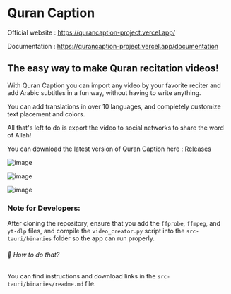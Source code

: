 # Quran Caption

Official website : https://qurancaption-project.vercel.app/

Documentation : https://qurancaption-project.vercel.app/documentation

## The easy way to make Quran recitation videos!

With Quran Caption you can import any video by your favorite reciter and add Arabic subtitles in a fun way, without having to write anything.

You can add translations in over 10 languages, and completely customize text placement and colors.

All that's left to do is export the video to social networks to share the word of Allah!

You can download the latest version of Quran Caption here : [Releases](https://github.com/zonetecde/QuranCaption-2/releases/latest)

![image](https://qurancaption-project.vercel.app/software.png)

![image](https://qurancaption-project.vercel.app/wbw.png)

![image](https://qurancaption-project.vercel.app/translations-tab.png)

### Note for Developers:

After cloning the repository, ensure that you add the `ffprobe`, `ffmpeg`, and `yt-dlp` files, and compile the `video_creator.py` script into the `src-tauri/binaries` folder so the app can run properly.

###### 🔧 How to do that?

You can find instructions and download links in the `src-tauri/binaries/readme.md` file.
